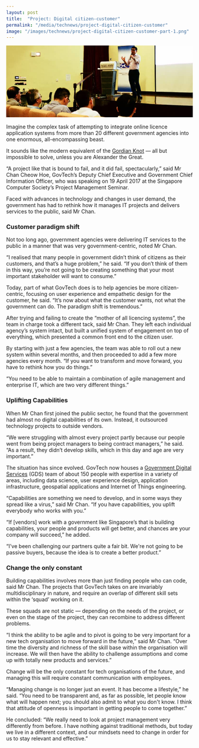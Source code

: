 ```yaml
---
layout: post
title:  "Project: Digital citizen-customer"
permalink: "/media/technews/project-digital-citizen-customer"
image: "/images/technews/project-digital-citizen-customer-part-1.png"
---
```


![project: digital citizen-customer](/images/technews/project-digital-citizen-customer-part-1.png)

Imagine the complex task of attempting to integrate online licence application systems from more than 20 different government agencies into one enormous, all-encompassing beast.

It sounds like the modern equivalent of the [Gordian Knot](https://en.wikipedia.org/wiki/Gordian_Knot) — all but impossible to solve, unless you are Alexander the Great.

“A project like that is bound to fail, and it did fail, spectacularly,” said Mr Chan Cheow Hoe, GovTech’s Deputy Chief Executive and Government Chief Information Officer, who was speaking on 19 April 2017 at the Singapore Computer Society’s Project Management Seminar.

Faced with advances in technology and changes in user demand, the government has had to rethink how it manages IT projects and delivers services to the public, said Mr Chan.

### **Customer paradigm shift**
Not too long ago, government agencies were delivering IT services to the public in a manner that was very government-centric, noted Mr Chan.

“I realised that many people in government didn’t think of citizens as their customers, and that’s a huge problem,” he said. “If you don’t think of them in this way, you’re not going to be creating something that your most important stakeholder will want to consume.”

Today, part of what GovTech does is to help agencies be more citizen-centric, focusing on user experience and empathetic design for the customer, he said. “It’s now about what the customer wants, not what the government can do. The paradigm shift is tremendous.”

After trying and failing to create the “mother of all licencing systems”, the team in charge took a different tack, said Mr Chan. They left each individual agency’s system intact, but built a unified system of engagement on top of everything, which presented a common front end to the citizen user.

By starting with just a few agencies, the team was able to roll out a new system within several months, and then proceeded to add a few more agencies every month. “If you want to transform and move forward, you have to rethink how you do things.”

“You need to be able to maintain a combination of agile management and enterprise IT, which are two very different things.”

### **Uplifting Capabilities**
When Mr Chan first joined the public sector, he found that the government had almost no digital capabilities of its own. Instead, it outsourced technology projects to outside vendors.

“We were struggling with almost every project partly because our people went from being project managers to being contract managers,” he said. “As a result, they didn’t develop skills, which in this day and age are very important.”

The situation has since evolved. GovTech now houses a [Government Digital Services](https://www.tech.gov.sg/About-Us/GovTech-Teams/Government-Digital-Services/GDS) (GDS) team of about 150 people with expertise in a variety of areas, including data science, user experience design, application infrastructure, geospatial applications and Internet of Things engineering.

“Capabilities are something we need to develop, and in some ways they spread like a virus,” said Mr Chan. “If you have capabilities, you uplift everybody who works with you.”

“If [vendors] work with a government like Singapore’s that is building capabilities, your people and products will get better, and chances are your company will succeed,” he added.

“I've been challenging our partners quite a fair bit. We're not going to be passive buyers, because the idea is to create a better product.”

### **Change the only constant**
Building capabilities involves more than just finding people who can code, said Mr Chan. The projects that GovTech takes on are invariably multidisciplinary in nature, and require an overlap of different skill sets within the ‘squad’ working on it.

These squads are not static — depending on the needs of the project, or even on the stage of the project, they can recombine to address different problems.

“I think the ability to be agile and to pivot is going to be very important for a new tech organisation to move forward in the future,” said Mr Chan. “Over time the diversity and richness of the skill base within the organisation will increase. We will then have the ability to challenge assumptions and come up with totally new products and services.”

Change will be the only constant for tech organisations of the future, and managing this will require constant communication with employees.

“Managing change is no longer just an event. It has become a lifestyle,” he said. “You need to be transparent and, as far as possible, let people know what will happen next; you should also admit to what you don't know. I think that attitude of openness is important in getting people to come together.”

He concluded: “We really need to look at project management very differently from before. I have nothing against traditional methods, but today we live in a different context, and our mindsets need to change in order for us to stay relevant and effective.”
